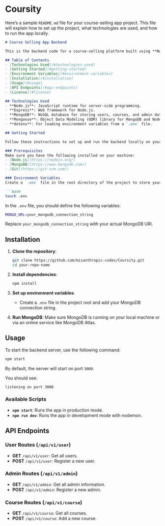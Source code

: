 # Coursity
Here’s a sample `README.md` file for your course-selling app project. This file will explain how to set up the project, what technologies are used, and how to run the app locally.

```markdown
# Course Selling App Backend

This is the backend code for a course-selling platform built using **Node.js**, **Express**, and **MongoDB**. The app provides an API for managing users, admins, and courses. It is designed to be the backend of a full-fledged course-selling platform.

## Table of Contents
- [Technologies Used](#technologies-used)
- [Getting Started](#getting-started)
- [Environment Variables](#environment-variables)
- [Installation](#installation)
- [Usage](#usage)
- [API Endpoints](#api-endpoints)
- [License](#license)

## Technologies Used
- **Node.js**: JavaScript runtime for server-side programming.
- **Express**: Web framework for Node.js.
- **MongoDB**: NoSQL database for storing users, courses, and admin data.
- **Mongoose**: Object Data Modeling (ODM) library for MongoDB and Node.js.
- **dotenv**: For loading environment variables from a `.env` file.

## Getting Started

Follow these instructions to set up and run the backend locally on your machine.

### Prerequisites
Make sure you have the following installed on your machine:
- [Node.js](https://nodejs.org/)
- [MongoDB](https://www.mongodb.com/)
- [Git](https://git-scm.com/)

### Environment Variables
Create a `.env` file in the root directory of the project to store your environment variables.

```bash
touch .env
```

In the `.env` file, you should define the following variables:

```bash
MONGO_URL=your_mongodb_connection_string
```

Replace `your_mongodb_connection_string` with your actual MongoDB URI.

## Installation

1. **Clone the repository**:
   ```bash
   git clone https://github.com/misanthropic-codes/Coursity.git
   cd your-repo-name
   ```

2. **Install dependencies**:
   ```bash
   npm install
   ```

3. **Set up environment variables**:
   - Create a `.env` file in the project root and add your MongoDB connection string.

4. **Run MongoDB**:
   Make sure MongoDB is running on your local machine or via an online service like MongoDB Atlas.

## Usage

To start the backend server, use the following command:

```bash
npm start
```

By default, the server will start on port `3000`.

You should see:
```
listening on port 3000
```

### Available Scripts

- **`npm start`**: Runs the app in production mode.
- **`npm run dev`**: Runs the app in development mode with nodemon.

## API Endpoints

### User Routes (`/api/v1/user`)
- **GET** `/api/v1/user`: Get all users.
- **POST** `/api/v1/user`: Register a new user.

### Admin Routes (`/api/v1/admin`)
- **GET** `/api/v1/admin`: Get all admin information.
- **POST** `/api/v1/admin`: Register a new admin.

### Course Routes (`/api/v1/course`)
- **GET** `/api/v1/course`: Get all courses.
- **POST** `/api/v1/course`: Add a new course.




